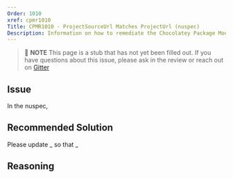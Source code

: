 ```yaml
---
Order: 1010
xref: cpmr1010
Title: CPMR1010 - ProjectSourceUrl Matches ProjectUrl (nuspec)
Description: Information on how to remediate the Chocolatey Package Moderation Rule 1010
---
```


> :memo: **NOTE** This page is a stub that has not yet been filled out. If you have questions about this issue, please ask in the review or reach out on [Gitter](https://gitter.im/chocolatey/chocolatey.org)

## Issue

In the nuspec,

## Recommended Solution

Please update _ so that _

## Reasoning
